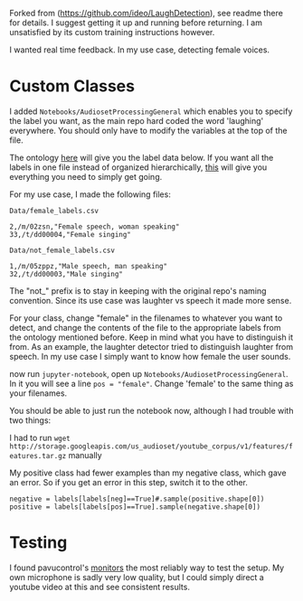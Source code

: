 Forked from (https://github.com/ideo/LaughDetection), see readme there for details. I suggest getting it up and running before returning. I am unsatisfied by its custom training instructions however.

I wanted real time feedback. In my use case, detecting female voices. 

# Custom Classes

I added `Notebooks/AudiosetProcessingGeneral` which enables you to specify the label you want, as the main repo hard coded the word 'laughing' everywhere. You should only have to modify the variables at the top of the file.

The ontology [here](https://research.google.com/audioset/ontology/index.html) will give you the label data below. If you want all the labels in one file instead of organized hierarchically, [this](https://github.com/IBM/audioset-classification/blob/master/audioset_classify/metadata/class_labels_indices.csv) will give you everything you need to simply get going. 

For my use case, I made the following files:

`Data/female_labels.csv `
```
2,/m/02zsn,"Female speech, woman speaking"
33,/t/dd00004,"Female singing"
```

`Data/not_female_labels.csv `
```
1,/m/05zppz,"Male speech, man speaking"
32,/t/dd00003,"Male singing"
```
The "not_" prefix is to stay in keeping with the original repo's naming convention. Since its use case was laughter vs speech it made more sense. 

For your class, change "female" in the filenames to whatever you want to detect, and change the contents of the file to the appropriate labels from the ontology mentioned before. Keep in mind what you have to distinguish it from. As an example, the laughter detector tried to distinguish laughter from speech. In my use case I simply want to know how female the user sounds. 


now run `jupyter-notebook`, open up `Notebooks/AudiosetProcessingGeneral`. In it you will see a line `pos = "female"`. Change 'female' to the same thing as your filenames. 

You should be able to just run the notebook now, although I had trouble with two things:

I had to run `wget http://storage.googleapis.com/us_audioset/youtube_corpus/v1/features/features.tar.gz` manually

My positive class had fewer examples than my negative class, which gave an error. So if you get an error in this step, switch it to the other.
```
negative = labels[labels[neg]==True]#.sample(positive.shape[0])
positive = labels[labels[pos]==True].sample(negative.shape[0])
```

# Testing
I found pavucontrol's [monitors](https://unix.stackexchange.com/questions/82259/how-to-pipe-audio-output-to-mic-input/82297) the most reliably way to test the setup. My own microphone is sadly very low quality, but I could simply direct a youtube video at this and see consistent results.

